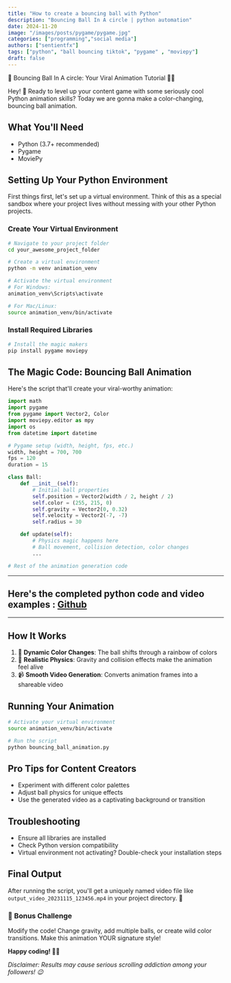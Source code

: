 ```yaml
---
title: "How to create a bouncing ball with Python"
description: "Bouncing Ball In A circle | python automation"
date: 2024-11-20
image: "/images/posts/pygame/pygame.jpg"
categories: ["programming","social media"]
authors: ["sentientfx"]
tags: ["python", "ball bouncing tiktok", "pygame" , "moviepy"]
draft: false
---
```


🏀 Bouncing Ball In A circle: Your Viral Animation Tutorial 🐍✨

Hey! 👋 Ready to level up your content game with some seriously cool Python animation skills? Today we are gonna make a color-changing, bouncing ball animation.

## What You'll Need
- Python (3.7+ recommended)
- Pygame
- MoviePy

## Setting Up Your Python Environment

First things first, let's set up a virtual environment. Think of this as a special sandbox where your project lives without messing with your other Python projects.

### Create Your Virtual Environment

```bash
# Navigate to your project folder
cd your_awesome_project_folder

# Create a virtual environment
python -m venv animation_venv

# Activate the virtual environment
# For Windows:
animation_venv\Scripts\activate

# For Mac/Linux:
source animation_venv/bin/activate
```

### Install Required Libraries

```bash
# Install the magic makers
pip install pygame moviepy
```

## The Magic Code: Bouncing Ball Animation

Here's the script that'll create your viral-worthy animation:

```python
import math
import pygame
from pygame import Vector2, Color
import moviepy.editor as mpy
import os
from datetime import datetime

# Pygame setup (width, height, fps, etc.)
width, height = 700, 700
fps = 120
duration = 15

class Ball:
    def __init__(self):
        # Initial ball properties
        self.position = Vector2(width / 2, height / 2)
        self.color = (255, 215, 0)
        self.gravity = Vector2(0, 0.32)
        self.velocity = Vector2(-7, -7)
        self.radius = 30

    def update(self):
        # Physics magic happens here
        # Ball movement, collision detection, color changes
        ...

# Rest of the animation generation code
```
---
## Here's the completed python code and video examples : [Github](https://github.com/kavishkafx/bouncing-ball-inside-a-circle.git)
---

## How It Works

1. 🎨 **Dynamic Color Changes**: The ball shifts through a rainbow of colors
2. 🏀 **Realistic Physics**: Gravity and collision effects make the animation feel alive
3. 📹 **Smooth Video Generation**: Converts animation frames into a shareable video

## Running Your Animation

```bash
# Activate your virtual environment
source animation_venv/bin/activate

# Run the script
python bouncing_ball_animation.py
```

## Pro Tips for Content Creators
- Experiment with different color palettes
- Adjust ball physics for unique effects
- Use the generated video as a captivating background or transition

## Troubleshooting
- Ensure all libraries are installed
- Check Python version compatibility
- Virtual environment not activating? Double-check your installation steps

## Final Output
After running the script, you'll get a uniquely named video file like `output_video_20231115_123456.mp4` in your project directory. 🤯

### 🌟 Bonus Challenge
Modify the code! Change gravity, add multiple balls, or create wild color transitions. Make this animation YOUR signature style!

**Happy coding! 🐍🎥**

*Disclaimer: Results may cause serious scrolling addiction among your followers! 😉*